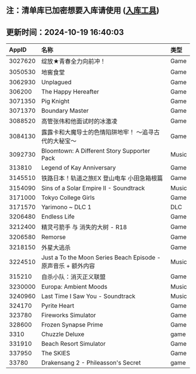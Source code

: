 ## 注：清单库已加密想要入库请使用 ([入库工具](https://github.com/BlankTMing/ManifestAutoUpdate/releases))

## 更新时间：2024-10-19 16:40:03
| AppID | 名称 | 类型  |
| :-------------------- | :----------------------------- | :----------- |
| 3027620 | 绽放★青春全力向前冲！| Game |
| 3050530 | 地窖食堂| Game |
| 3062930 | Unplagued| Game |
| 306200 | The Happy Hereafter| Game |
| 3071350 | Pig Knight| Game |
| 3071370 | Boundary Master| Game |
| 3088520 | 高管张伟和他面试时的冰激凌| Game |
| 3084130 | 露露卡和大魔导士的色情陷阱地牢！ ～追寻古代的大秘宝～| Game |
| 3092730 | Bloomtown: A Different Story Supporter Pack| Music |
| 313810 | Legend of Kay Anniversary| Game |
| 3145510 | 铁路日本！轨道之旅EX 登山电车 小田急箱根篇| Game |
| 3154090 | Sins of a Solar Empire II - Soundtrack| Music |
| 3171000 | Tokyo College Girls| Game |
| 3171570 | Yarimono ~ DLC 1| DLC |
| 3206480 | Endless Life| Game |
| 3212400 | 精灵弓箭手 与 消失的大树 - R18| Game |
| 3206580 | Remorse| Game |
| 3218150 | 外星大逃杀| Game |
| 3224510 | Just a To the Moon Series Beach Episode - 原声音乐 + 额外内容| Music |
| 315210 | 自杀小队：消灭正义联盟| Game |
| 3230000 | Europa: Ambient Moods| Music |
| 3240960 | Last Time I Saw You - Soundtrack| Music |
| 324170 | Pyrite Heart| Game |
| 323780 | Fireworks Simulator| Game |
| 328600 | Frozen Synapse Prime| Game |
| 3310 | Chuzzle Deluxe| game |
| 331910 | Beach Resort Simulator| Game |
| 337950 | The SKIES| Game |
| 33780 | Drakensang 2 - Phileasson's Secret| game |
